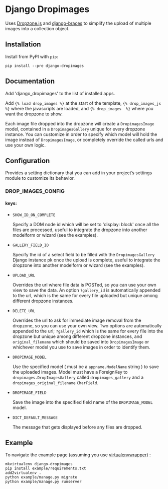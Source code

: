 # Django Dropimages #
Uses [Dropzone.js](http://www.dropzonejs.com/) and [django-braces](https://github.com/brack3t/django-braces) to simplify the upload of multiple images into a collection object.


## Installation
Install from PyPI with `pip`:

`pip install --pre django-dropimages`


## Documentation
Add 'django_dropimages' to the list of installed apps.

Add `{% load drop_images %}` at the start of the template, `{% drop_images_js %}` where the javascripts are loaded, 
and `{% drop_images  %}` where you want the dropzone to show.

Each image file dropped into the dropzone will create a `DropimagesImage` model, contained in a `DropimagesGallery` 
unique for every dropzone instance.
You can customize in order to specify which model will hold the image instead of `DropimagesImage`, 
or completely override the called urls and use your own logic.

## Configuration
Provides a setting dictionary that you can add in your project’s settings module to customize its behavior.

### DROP_IMAGES_CONFIG

#### keys:

+ `SHOW_ID_ON_COMPLETE`

    Specify a DOM node id which will be set to 'display: block' once all the files are processed, useful to integrate
    the dropzone into another modelform or wizard (see the examples).
    
+ `GALLERY_FIELD_ID`

    Specify the id of a select field to be filled with the `DropimagesGallery` Django instance pk once the upload is 
    complete, useful to integrate the dropzone into another modelform or wizard (see the examples).
    
+ `UPLOAD_URL`

    Overrides the url where file data is POSTed, so you can use your own view to save the data.
    An option `?gallery_id` is automatically appended to the url, which is the same  for every file uploaded but unique 
    among different dropzone instances.

+ `DELETE_URL`

    Overrides the url to ask for immediate image removal from the dropzone, so you can use your own view.
    Two options are automatically appended to the url; `?gallery_id` which is the same for every file into the dropzone 
    but unique among different dropzone instances, and `original_filename` which should be saved into `DropimagesImage`
    or whichever model you use to save images in order to identify them.
    
+ `DROPIMAGE_MODEL`

    Use the specified model ( must be a `appname.ModelName` string ) to save the uploaded images.
    Model must have a ForeignKey to `dropimages.DropImagesGallery` called `dropimages_gallery` and a 
    `dropimages_original_filename` `CharField`.

+ `DROPIMAGE_FIELD`

    Save the image into the specified field name of the `DROPIMAGE_MODEL` model.


+ `DICT_DEFAULT_MESSAGE`

    The message that gets displayed before any files are dropped.
    

## Example
To navigate the example page (assuming you use [virtualenvwrapper](https://pypi.python.org/pypi/virtualenvwrapper)) :

    mkvirtualenv django-dropimages
    pip install example/requirements.txt
    add2virtualenv .
    python example/manage.py migrate
    python example/manage.py runserver
    
